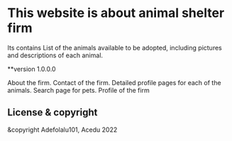 # This website is about animal shelter firm

 Its contains List of the animals available to be adopted, including pictures and descriptions of each animal. 

 **version 1.0.0.0


About the firm.
Contact of the firm.
Detailed profile pages for each of the animals.
Search page for pets.
Profile of the firm


## License & copyright
&copyright Adefolalu101, Acedu 2022